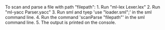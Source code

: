 To scan and parse a file with path "filepath":
	1. Run "ml-lex Lexer.lex"
	2. Run "ml-yacc Parser.yacc"
	3. Run sml and tyep 'use "loader.sml";' in the sml command line.
	4. Run the command 'scanParse "filepath"' in the sml command line.
	5. The output is printed on the console.